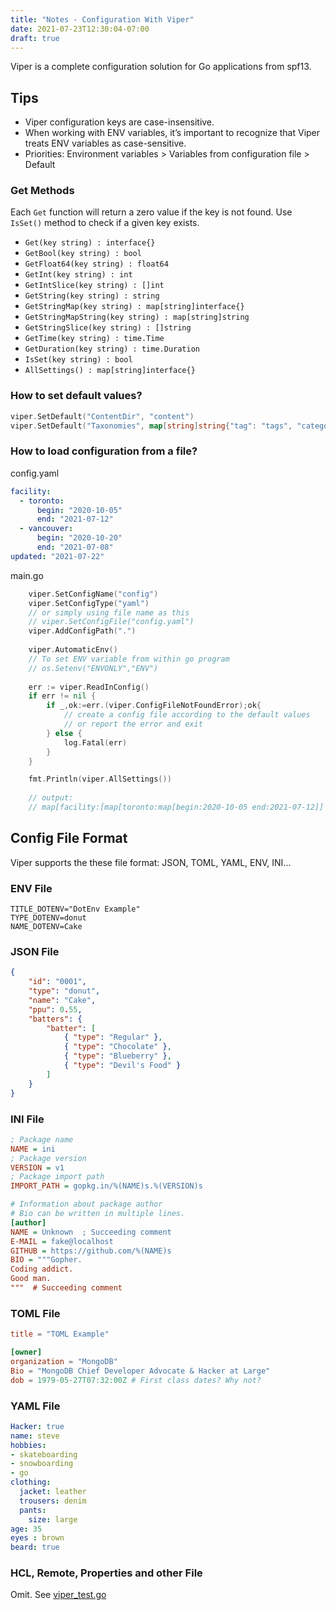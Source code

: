 ```yaml
---
title: "Notes - Configuration With Viper"
date: 2021-07-23T12:30:04-07:00
draft: true
---
```


Viper is a complete configuration solution for Go applications from spf13. 


## Tips
* Viper configuration keys are case-insensitive.
* When working with ENV variables, it’s important to recognize that Viper treats ENV variables as case-sensitive.
* Priorities: Environment variables > Variables from configuration file > Default

### Get Methods
Each `Get` function will return a zero value if the key is not found. 
Use `IsSet()` method to check if a given key exists.
* `Get(key string) : interface{}`
* `GetBool(key string) : bool`
* `GetFloat64(key string) : float64`
* `GetInt(key string) : int`
* `GetIntSlice(key string) : []int`
* `GetString(key string) : string`
* `GetStringMap(key string) : map[string]interface{}`
* `GetStringMapString(key string) : map[string]string`
* `GetStringSlice(key string) : []string`
* `GetTime(key string) : time.Time`
* `GetDuration(key string) : time.Duration`
* `IsSet(key string) : bool`
* `AllSettings() : map[string]interface{}`

### How to set default values?
```go
viper.SetDefault("ContentDir", "content")
viper.SetDefault("Taxonomies", map[string]string{"tag": "tags", "category": "categories"})
```

### How to load configuration from a file?
config.yaml
```yaml
facility:
  - toronto:
      begin: "2020-10-05"
      end: "2021-07-12"
  - vancouver:
      begin: "2020-10-20"
      end: "2021-07-08"
updated: "2021-07-22"
```
main.go
```go
    viper.SetConfigName("config")
    viper.SetConfigType("yaml")
    // or simply using file name as this
    // viper.SetConfigFile("config.yaml")
    viper.AddConfigPath(".")
    
    viper.AutomaticEnv()
    // To set ENV variable from within go program
    // os.Setenv("ENVONLY","ENV")
    
    err := viper.ReadInConfig()
    if err != nil {
        if _,ok:=err.(viper.ConfigFileNotFoundError);ok{
            // create a config file according to the default values
            // or report the error and exit
        } else {
            log.Fatal(err)
        }
    }

    fmt.Println(viper.AllSettings())
    
    // output:
    // map[facility:[map[toronto:map[begin:2020-10-05 end:2021-07-12]] map[vancouver:map[begin:2020-10-20 end:2021-07-08]]] updated:2021-07-22]
```

## Config File Format
Viper supports the these file format: JSON, TOML, YAML, ENV, INI...

### ENV File
```
TITLE_DOTENV="DotEnv Example"
TYPE_DOTENV=donut
NAME_DOTENV=Cake
```

### JSON File
```json
{
    "id": "0001",
    "type": "donut",
    "name": "Cake",
    "ppu": 0.55,
    "batters": {
        "batter": [
            { "type": "Regular" },
            { "type": "Chocolate" },
            { "type": "Blueberry" },
            { "type": "Devil's Food" }
        ]
    }
}
```

### INI File
```ini
; Package name
NAME = ini
; Package version
VERSION = v1
; Package import path
IMPORT_PATH = gopkg.in/%(NAME)s.%(VERSION)s

# Information about package author
# Bio can be written in multiple lines.
[author]
NAME = Unknown  ; Succeeding comment
E-MAIL = fake@localhost
GITHUB = https://github.com/%(NAME)s
BIO = """Gopher.
Coding addict.
Good man.
"""  # Succeeding comment
```

### TOML File
```toml
title = "TOML Example"

[owner]
organization = "MongoDB"
Bio = "MongoDB Chief Developer Advocate & Hacker at Large"
dob = 1979-05-27T07:32:00Z # First class dates? Why not?
```

### YAML File
```yaml
Hacker: true
name: steve
hobbies:
- skateboarding
- snowboarding
- go
clothing:
  jacket: leather
  trousers: denim
  pants:
    size: large
age: 35
eyes : brown
beard: true
```

### HCL, Remote, Properties and other File
Omit. See [viper_test.go](https://github.com/spf13/viper/blob/master/viper_test.go)
